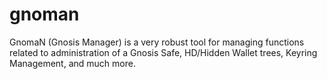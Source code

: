 # gnoman
GnomaN (Gnosis Manager) is a very robust tool for managing functions related to administration of a Gnosis Safe, HD/Hidden Wallet trees, Keyring Management, and much more.
